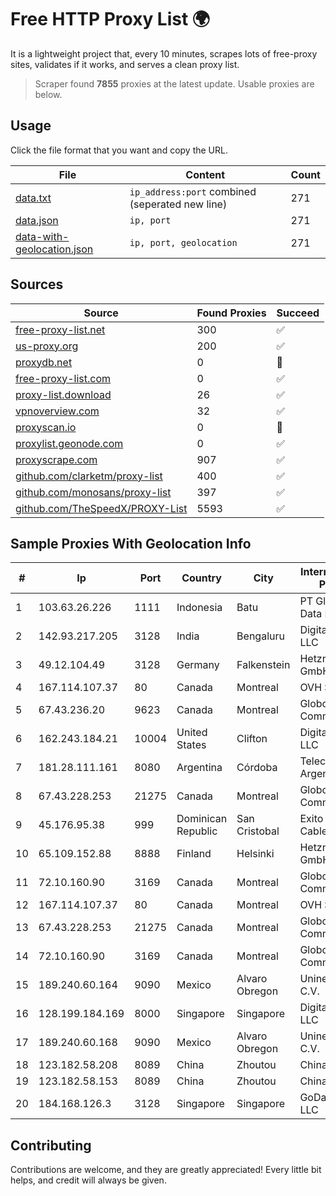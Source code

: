 
# Free HTTP Proxy List 🌍

It is a lightweight project that, every 10 minutes, scrapes lots of free-proxy sites, validates if it works, and serves a clean proxy list.


> Scraper found **7855** proxies at the latest update. Usable proxies are below.

## Usage

Click the file format that you want and copy the URL.


|File|Content|Count|
|----|-------|-----|
|[data.txt](https://raw.githubusercontent.com/themiralay/Proxy-List-World/master/data.txt)|`ip_address:port` combined (seperated new line)|271|
|[data.json](https://raw.githubusercontent.com/themiralay/Proxy-List-World/master/data.json)|`ip, port`|271|
|[data-with-geolocation.json](https://raw.githubusercontent.com/themiralay/Proxy-List-World/master/data-with-geolocation.json)|`ip, port, geolocation`|271|

## Sources

|Source|Found Proxies|Succeed|
|------|-------------|-------|
|[free-proxy-list.net](https://free-proxy-list.net)|300|✅|
|[us-proxy.org](https://www.us-proxy.org)|200|✅|
|[proxydb.net](http://proxydb.net)|0|🚫|
|[free-proxy-list.com](https://free-proxy-list.com/?page=&port=&type%5B%5D=http&type%5B%5D=https&up_time=0&search=Search)|0|✅|
|[proxy-list.download](https://www.proxy-list.download/HTTP)|26|✅|
|[vpnoverview.com](https://vpnoverview.com/privacy/anonymous-browsing/free-proxy-servers)|32|✅|
|[proxyscan.io](https://www.proxyscan.io)|0|🚫|
|[proxylist.geonode.com](https://proxylist.geonode.com/api/proxy-list?limit=300&page=1&sort_by=lastChecked&sort_type=desc&protocols=http,https)|0|✅|
|[proxyscrape.com](https://api.proxyscrape.com/v2/?request=displayproxies&protocol=http&timeout=10000&country=all&ssl=all&anonymity=all)|907|✅|
|[github.com/clarketm/proxy-list](https://raw.githubusercontent.com/clarketm/proxy-list/master/proxy-list-raw.txt)|400|✅|
|[github.com/monosans/proxy-list](https://raw.githubusercontent.com/monosans/proxy-list/main/proxies/http.txt)|397|✅|
|[github.com/TheSpeedX/PROXY-List](https://raw.githubusercontent.com/TheSpeedX/PROXY-List/master/http.txt)|5593|✅|


## Sample Proxies With Geolocation Info

|#|Ip|Port|Country|City|Internet Service Provider|
|-|--|----|-------|----|-------------------------|
|1|103.63.26.226|1111|Indonesia|Batu|PT Global Media Data Prima|
|2|142.93.217.205|3128|India|Bengaluru|DigitalOcean, LLC|
|3|49.12.104.49|3128|Germany|Falkenstein|Hetzner Online GmbH|
|4|167.114.107.37|80|Canada|Montreal|OVH SAS|
|5|67.43.236.20|9623|Canada|Montreal|GloboTech Communications|
|6|162.243.184.21|10004|United States|Clifton|DigitalOcean, LLC|
|7|181.28.111.161|8080|Argentina|Córdoba|Telecom Argentina S.A|
|8|67.43.228.253|21275|Canada|Montreal|GloboTech Communications|
|9|45.176.95.38|999|Dominican Republic|San Cristobal|Exito Vision Cable S.A.S|
|10|65.109.152.88|8888|Finland|Helsinki|Hetzner Online GmbH|
|11|72.10.160.90|3169|Canada|Montreal|GloboTech Communications|
|12|167.114.107.37|80|Canada|Montreal|OVH SAS|
|13|67.43.228.253|21275|Canada|Montreal|GloboTech Communications|
|14|72.10.160.90|3169|Canada|Montreal|GloboTech Communications|
|15|189.240.60.164|9090|Mexico|Alvaro Obregon|Uninet S.A. de C.V.|
|16|128.199.184.169|8000|Singapore|Singapore|DigitalOcean, LLC|
|17|189.240.60.168|9090|Mexico|Alvaro Obregon|Uninet S.A. de C.V.|
|18|123.182.58.208|8089|China|Zhoutou|China Telecom|
|19|123.182.58.153|8089|China|Zhoutou|China Telecom|
|20|184.168.126.3|3128|Singapore|Singapore|GoDaddy.com, LLC|



## Contributing

Contributions are welcome, and they are greatly appreciated! Every
little bit helps, and credit will always be given.


